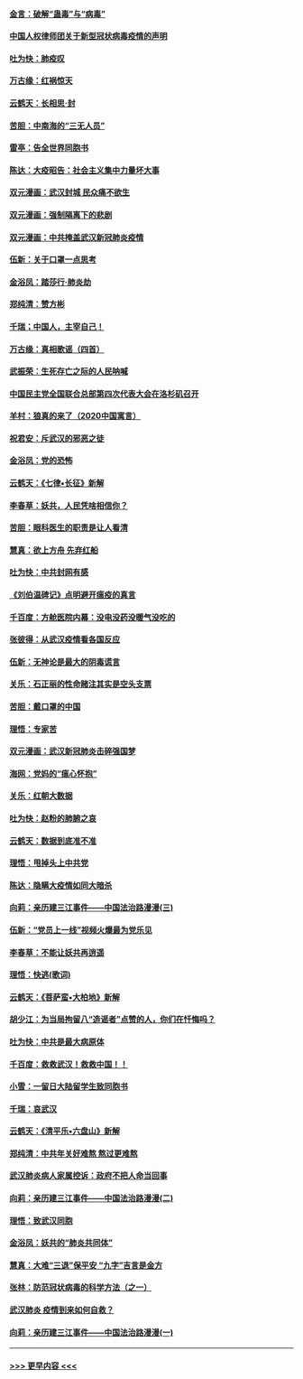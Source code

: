 #### [金言：破解“蛊毒”与“病毒”](../pages/nsc993/n11864103.md?t=02131131) 
#### [中国人权律师团关于新型冠状病毒疫情的声明](../pages/nsc993/n11864249.md?t=02131131) 
#### [吐为快：肺疫叹](../pages/nsc993/n11864027.md?t=02131131) 
#### [万古缘：红祸惊天](../pages/nsc993/n11864079.md?t=02131131) 
#### [云鹤天：长相思‧封](../pages/nsc993/n11864006.md?t=02131131) 
#### [苦胆：中南海的“三无人员”](../pages/nsc993/n11862997.md?t=02131131) 
#### [雷亭：告全世界同胞书](../pages/nsc993/n11862572.md?t=02131131) 
#### [陈达：大疫昭告：社会主义集中力量坏大事](../pages/nsc993/n11859419.md?t=02131131) 
#### [双元漫画：武汉封城 民众痛不欲生](../pages/nsc993/n11859287.md?t=02131131) 
#### [双元漫画：强制隔离下的悲剧](../pages/nsc993/n11859244.md?t=02131131) 
#### [双元漫画：中共掩盖武汉新冠肺炎疫情](../pages/nsc993/n11858249.md?t=02131131) 
#### [伍新：关于口罩一点思考](../pages/nsc993/n11859195.md?t=02131131) 
#### [金浴凤：踏莎行‧肺炎劫](../pages/nsc993/n11858227.md?t=02131131) 
#### [郑纯清：赞方彬](../pages/nsc993/n11856803.md?t=02131131) 
#### [千瑞；中国人，主宰自己！](../pages/nsc993/n11856793.md?t=02131131) 
#### [万古缘：真相歌谣（四首）](../pages/nsc993/n11856263.md?t=02131131) 
#### [武振荣：生死存亡之际的人民呐喊](../pages/nsc993/n11856256.md?t=02131131) 
#### [中国民主党全国联合总部第四次代表大会在洛杉矶召开](../pages/nsc993/n11856344.md?t=02131131) 
#### [羊村：狼真的来了（2020中国寓言）](../pages/nsc993/n11856229.md?t=02131131) 
#### [祝君安：斥武汉的邪恶之徒](../pages/nsc993/n11855861.md?t=02131131) 
#### [金浴凤：党的恐怖](../pages/nsc993/n11855849.md?t=02131131) 
#### [云鹤天：《七律▪长征》新解](../pages/nsc993/n11855479.md?t=02131131) 
#### [李春草：妖共，人民凭啥相信你？](../pages/nsc993/n11855196.md?t=02131131) 
#### [苦胆：眼科医生的职责是让人看清](../pages/nsc993/n11853840.md?t=02131131) 
#### [慧真：欲上方舟 先弃红船](../pages/nsc993/n11853483.md?t=02131131) 
#### [吐为快：中共封网有感](../pages/nsc993/n11852575.md?t=02131131) 
#### [《刘伯温碑记》点明避开瘟疫的真言](../pages/nsc993/n11852128.md?t=02131131) 
#### [千百度：方舱医院内幕：没电没药没暖气没吃的](../pages/nsc993/n11850211.md?t=02131131) 
#### [张彼得：从武汉疫情看各国反应](../pages/nsc993/n11850102.md?t=02131131) 
#### [伍新：无神论是最大的阴毒谎言](../pages/nsc993/n11846129.md?t=02131131) 
#### [关乐：石正丽的性命赌注其实是空头支票](../pages/nsc993/n11846109.md?t=02131131) 
#### [苦胆：戴口罩的中国](../pages/nsc993/n11845576.md?t=02131131) 
#### [理悟：专家苦](../pages/nsc993/n11845564.md?t=02131131) 
#### [双元漫画：武汉新冠肺炎击碎强国梦](../pages/nsc993/n11843320.md?t=02131131) 
#### [海网：党妈的“瘟心怀抱”](../pages/nsc993/n11840740.md?t=02131131) 
#### [关乐：红朝大数据](../pages/nsc993/n11840675.md?t=02131131) 
#### [吐为快：赵粉的肺腑之哀](../pages/nsc993/n11840618.md?t=02131131) 
#### [云鹤天：数据到底准不准](../pages/nsc993/n11840325.md?t=02131131) 
#### [理悟：甩掉头上中共党](../pages/nsc993/n11838826.md?t=02131131) 
#### [陈达：隐瞒大疫情如同大暗杀](../pages/nsc993/n11838771.md?t=02131131) 
#### [向莉：亲历建三江事件——中国法治路漫漫(三)](../pages/nsc993/n11831825.md?t=02131131) 
#### [伍新：“党员上一线”视频火爆最为党乐见](../pages/nsc993/n11838200.md?t=02131131) 
#### [李春草：不能让妖共再逍遥](../pages/nsc993/n11838102.md?t=02131131) 
#### [理悟：快逃(歌词)](../pages/nsc993/n11838083.md?t=02131131) 
#### [云鹤天：《菩萨蛮▪大柏地》新解](../pages/nsc993/n11838059.md?t=02131131) 
#### [胡少江：为当局拘留八“造谣者”点赞的人，你们在忏悔吗？](../pages/nsc993/n11836801.md?t=02131131) 
#### [吐为快：中共是最大病原体](../pages/nsc993/n11836748.md?t=02131131) 
#### [千百度：救救武汉！救救中国！！](../pages/nsc993/n11836145.md?t=02131131) 
#### [小雪：一留日大陆留学生致同胞书](../pages/nsc993/n11834624.md?t=02131131) 
#### [千瑞：哀武汉](../pages/nsc993/n11833647.md?t=02131131) 
#### [云鹤天：《清平乐▪六盘山》新解](../pages/nsc993/n11833611.md?t=02131131) 
#### [郑纯清：中共年关好难熬 熬过更难熬](../pages/nsc993/n11833489.md?t=02131131) 
#### [武汉肺炎病人家属控诉：政府不把人命当回事](../pages/nsc993/n11833205.md?t=02131131) 
#### [向莉：亲历建三江事件——中国法治路漫漫(二)](../pages/nsc993/n11829102.md?t=02131131) 
#### [理悟：致武汉同胞](../pages/nsc993/n11831522.md?t=02131131) 
#### [金浴凤：妖共的“肺炎共同体”](../pages/nsc993/n11829448.md?t=02131131) 
#### [慧真：大难“三退”保平安 “九字”吉言是金方](../pages/nsc993/n11829501.md?t=02131131) 
#### [张林：防范冠状病毒的科学方法（之一）](../pages/nsc993/n11828618.md?t=02131131) 
#### [武汉肺炎 疫情到来如何自救？](../pages/nsc993/n11827632.md?t=02131131) 
#### [向莉：亲历建三江事件——中国法治路漫漫(一)](../pages/nsc993/n11827190.md?t=02131131) 

----
#### [ >>> 更早内容 <<< ](../indexes/nsc993-earlier.md)
